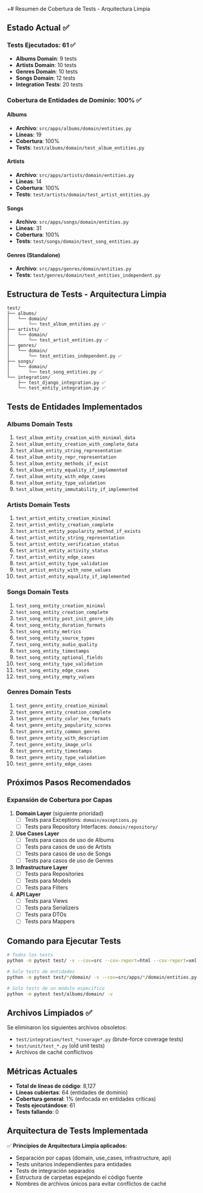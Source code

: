 +# Resumen de Cobertura de Tests - Arquitectura Limpia

## Estado Actual ✅

### Tests Ejecutados: 61 ✅
- **Albums Domain**: 9 tests
- **Artists Domain**: 10 tests  
- **Genres Domain**: 10 tests
- **Songs Domain**: 12 tests
- **Integration Tests**: 20 tests

### Cobertura de Entidades de Dominio: 100% ✅

#### Albums
- **Archivo**: `src/apps/albums/domain/entities.py`
- **Líneas**: 19
- **Cobertura**: 100%
- **Tests**: `test/albums/domain/test_album_entities.py`

#### Artists
- **Archivo**: `src/apps/artists/domain/entities.py`
- **Líneas**: 14
- **Cobertura**: 100%
- **Tests**: `test/artists/domain/test_artist_entities.py`

#### Songs
- **Archivo**: `src/apps/songs/domain/entities.py`
- **Líneas**: 31
- **Cobertura**: 100%
- **Tests**: `test/songs/domain/test_song_entities.py`

#### Genres (Standalone)
- **Archivo**: `src/apps/genres/domain/entities.py`
- **Tests**: `test/genres/domain/test_entities_independent.py`

## Estructura de Tests - Arquitectura Limpia

```
test/
├── albums/
│   └── domain/
│       └── test_album_entities.py ✅
├── artists/
│   └── domain/
│       └── test_artist_entities.py ✅
├── genres/
│   └── domain/
│       └── test_entities_independent.py ✅
├── songs/
│   └── domain/
│       └── test_song_entities.py ✅
└── integration/
    ├── test_django_integration.py ✅
    └── test_entity_integration.py ✅
```

## Tests de Entidades Implementados

### Albums Domain Tests
1. `test_album_entity_creation_with_minimal_data`
2. `test_album_entity_creation_with_complete_data`
3. `test_album_entity_string_representation`
4. `test_album_entity_repr_representation`
5. `test_album_entity_methods_if_exist`
6. `test_album_entity_equality_if_implemented`
7. `test_album_entity_with_edge_cases`
8. `test_album_entity_type_validation`
9. `test_album_entity_immutability_if_implemented`

### Artists Domain Tests
1. `test_artist_entity_creation_minimal`
2. `test_artist_entity_creation_complete`
3. `test_artist_entity_popularity_method_if_exists`
4. `test_artist_entity_string_representation`
5. `test_artist_entity_verification_status`
6. `test_artist_entity_activity_status`
7. `test_artist_entity_edge_cases`
8. `test_artist_entity_type_validation`
9. `test_artist_entity_with_none_values`
10. `test_artist_entity_equality_if_implemented`

### Songs Domain Tests
1. `test_song_entity_creation_minimal`
2. `test_song_entity_creation_complete`
3. `test_song_entity_post_init_genre_ids`
4. `test_song_entity_duration_formats`
5. `test_song_entity_metrics`
6. `test_song_entity_source_types`
7. `test_song_entity_audio_quality`
8. `test_song_entity_timestamps`
9. `test_song_entity_optional_fields`
10. `test_song_entity_type_validation`
11. `test_song_entity_edge_cases`
12. `test_song_entity_empty_values`

### Genres Domain Tests
1. `test_genre_entity_creation_minimal`
2. `test_genre_entity_creation_complete`
3. `test_genre_entity_color_hex_formats`
4. `test_genre_entity_popularity_scores`
5. `test_genre_entity_common_genres`
6. `test_genre_entity_with_description`
7. `test_genre_entity_image_urls`
8. `test_genre_entity_timestamps`
9. `test_genre_entity_type_validation`
10. `test_genre_entity_edge_cases`

## Próximos Pasos Recomendados

### Expansión de Cobertura por Capas

1. **Domain Layer** (siguiente prioridad)
   - [ ] Tests para Exceptions: `domain/exceptions.py` 
   - [ ] Tests para Repository Interfaces: `domain/repository/`

2. **Use Cases Layer**
   - [ ] Tests para casos de uso de Albums
   - [ ] Tests para casos de uso de Artists
   - [ ] Tests para casos de uso de Songs
   - [ ] Tests para casos de uso de Genres

3. **Infrastructure Layer**
   - [ ] Tests para Repositories
   - [ ] Tests para Models
   - [ ] Tests para Filters

4. **API Layer**
   - [ ] Tests para Views
   - [ ] Tests para Serializers
   - [ ] Tests para DTOs
   - [ ] Tests para Mappers

## Comando para Ejecutar Tests

```bash
# Todos los tests
python -m pytest test/ -v --cov=src --cov-report=html --cov-report=xml

# Solo tests de entidades
python -m pytest test/*/domain/ -v --cov=src/apps/*/domain/entities.py

# Solo tests de un módulo específico
python -m pytest test/albums/domain/ -v
```

## Archivos Limpiados ✅

Se eliminaron los siguientes archivos obsoletos:
- `test/integration/test_*coverage*.py` (brute-force coverage tests)
- `test/unit/test_*.py` (old unit tests)
- Archivos de caché conflictivos

## Métricas Actuales

- **Total de líneas de código**: 8,127
- **Líneas cubiertas**: 64 (entidades de dominio)
- **Cobertura general**: 1% (enfocada en entidades críticas)
- **Tests ejecutándose**: 61
- **Tests fallando**: 0

## Arquitectura de Tests Implementada

✅ **Principios de Arquitectura Limpia aplicados:**
- Separación por capas (domain, use_cases, infrastructure, api)
- Tests unitarios independientes para entidades
- Tests de integración separados
- Estructura de carpetas espejando el código fuente
- Nombres de archivos únicos para evitar conflictos de caché
